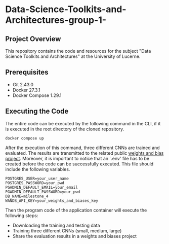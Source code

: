 # Data-Science-Toolkits-and-Architectures-group-1-

## Project Overview
This repository contains the code and resources for the subject "Data Science Toolkits and Architectures" at the University of Lucerne.

## Prerequisites
- Git 2.43.0
- Docker 27.3.1
- Docker Compose 1.29.1

## Executing the Code
The entire code can be executed by the following command in the CLI, if it is executed in the root directory of the cloned repository.
```shell
docker compose up
```
After the execution of this command, three different CNNs are trained and evaluated. The results are transmitted to the related public [weights and bias project](https://wandb.ai/fe-pappe-dsta-1/cnn-training/workspace).
Moreover, it is important to notice that an `.env' file has to be created before the code can be successfully executed. This file should include the following variables.
```
POSTGRES_USER=your_user_name
POSTGRES_PASSWORD=your_pwd
PGADMIN_DEFAULT_EMAIL=your_email
PGADMIN_DEFAULT_PASSWORD=your_pwd
DB_NAME=milestone_4
WANDB_API_KEY=your_weights_and_biases_key
```

Then the program code of the application container will execute the following steps:
- Downloading the training and testing data
- Training three different CNNs (small, medium, large)
- Share the evaluation results in a weights and biases project